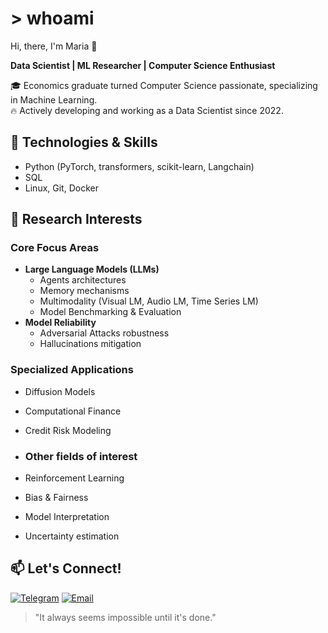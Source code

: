 # > whoami
Hi, there, I'm Maria 🌟

**Data Scientist | ML Researcher | Computer Science Enthusiast**

🎓 Economics graduate turned Computer Science passionate, specializing in Machine Learning.  
🔥 Actively developing and working as a Data Scientist since 2022.

## 🔧 Technologies & Skills
- Python (PyTorch, transformers, scikit-learn, Langchain)
- SQL
- Linux, Git, Docker

## 🧠 Research Interests
### Core Focus Areas
- **Large Language Models (LLMs)**
  - Agents architectures
  - Memory mechanisms
  - Multimodality (Visual LM, Audio LM, Time Series LM)
  - Model Benchmarking & Evaluation
- **Model Reliability**
  - Adversarial Attacks robustness
  - Hallucinations mitigation

### Specialized Applications
- Diffusion Models
- Computational Finance
- Credit Risk Modeling

- ### Other fields of interest
- Reinforcement Learning
- Bias & Fairness
- Model Interpretation
- Uncertainty estimation

## 📫 Let's Connect!
[![Telegram](https://img.shields.io/badge/Telegram-Connect-blue)](https://t.me/m_rivaille)
[![Email](https://img.shields.io/badge/Email-Contact-red)](mailto:m.rivaille@yandex.ru)

> "It always seems impossible until it's done."

